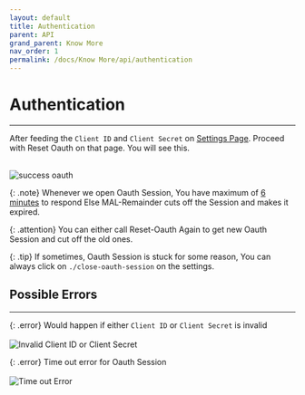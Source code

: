 ```yaml
---
layout: default
title: Authentication
parent: API
grand_parent: Know More
nav_order: 1
permalink: /docs/Know More/api/authentication
---
```


# Authentication
----


After feeding the `Client ID` and `Client Secret` on [Settings Page](../settings). Proceed with Reset Oauth on that page. You will see this. <br><br>

![success oauth](../../../assets/success.jpg "Success Oauth")


{: .note}
Whenever we open Oauth Session, You have maximum of [6 minutes](https://github.com/RahulARanger/MAL-Remainder/blob/c03bdfdb86e2a4b1b9b10138f62e30c64a2ceecd/MAL_Remainder/oauth_responder.py#L111) to respond Else MAL-Remainder cuts off the Session and makes it expired.


{: .attention}
You can either call Reset-Oauth Again to get new Oauth Session and cut off the old ones.


{: .tip}
If sometimes, Oauth Session is stuck for some reason, You can always click on `./close-oauth-session` on the settings.



## Possible Errors
----


{: .error}
Would happen if either `Client ID` or `Client Secret` is invalid <br><br> ![Invalid Client ID or Client Secret](../../assets/error_oauth.jpg "Invalid Client ID or Client Secret")


{: .error}
Time out error for Oauth Session <br><br> ![Time out Error](../../assets/time-out.jpg "time out error")